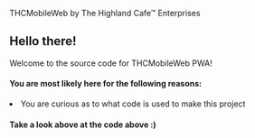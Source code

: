 THCMobileWeb by The Highland Cafe™ Enterprises

<h2>Hello there!</h2>
Welcome to the source code for THCMobileWeb PWA!
<h4>You are most likely here for the following reasons:</h4>
<li>You are curious as to what code is used to make this project</li>
<h4>Take a look above at the code above :)</h4>
<br>
